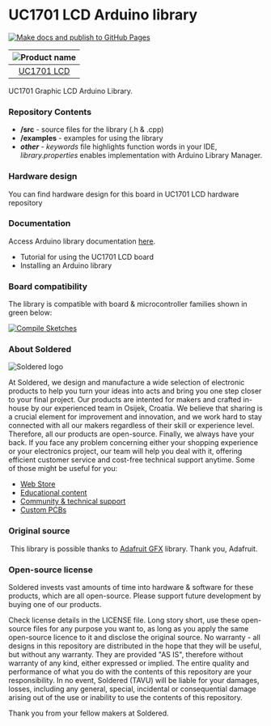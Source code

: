 # UC1701 LCD Arduino library

[![Make docs and publish to GitHub Pages](https://github.com/SolderedElectronics/Soldered-UC1701-LCD-Arduino-Library/actions/workflows/make_docs.yml/badge.svg?branch=dev)](https://github.com/SolderedElectronics/Soldered-UC1701-LCD-Arduino-Library/actions/workflows/make_docs.yml)

| ![Product name](https://upload.wikimedia.org/wikipedia/commons/8/8f/Example_image.svg) |
| :------------------------------------------------------------------------------------: |
|                        [UC1701 LCD](https://www.solde.red/SKU)                         |

UC1701 Graphic LCD Arduino Library.

### Repository Contents

- **/src** - source files for the library (.h & .cpp)
- **/examples** - examples for using the library
- **_other_** - _keywords_ file highlights function words in your IDE, _library.properties_ enables implementation with Arduino Library Manager.

### Hardware design

You can find hardware design for this board in UC1701 LCD hardware repository

### Documentation

Access Arduino library documentation [here](https://e-radionicacom.github.io/Soldered-UC1701-LCD-Arduino-Library/).

- Tutorial for using the UC1701 LCD board
- Installing an Arduino library

### Board compatibility

The library is compatible with board & microcontroller families shown in green below:

[![Compile Sketches](http://github-actions.40ants.com/e-radionicacom/Soldered-UC1701-LCD-Arduino-Library/matrix.svg?branch=dev&only=Compile%20Sketches)](https://github.com/SolderedElectronics/Soldered-UC1701-LCD-Arduino-Library/actions/workflows/compile_test.yml)

### About Soldered

![Soldered logo](https://raw.githubusercontent.com/e-radionicacom/Soldered-UC1701-LCD-Arduino-Library/dev/extras/Logo%20horizontal-2.svg)

At Soldered, we design and manufacture a wide selection of electronic products to help you turn your ideas into acts and bring you one step closer to your final project. Our products are intented for makers and crafted in-house by our experienced team in Osijek, Croatia. We believe that sharing is a crucial element for improvement and innovation, and we work hard to stay connected with all our makers regardless of their skill or experience level. Therefore, all our products are open-source. Finally, we always have your back. If you face any problem concerning either your shopping experience or your electronics project, our team will help you deal with it, offering efficient customer service and cost-free technical support anytime. Some of those might be useful for you:

- [Web Store](https://www.soldered.com)
- [Educational content](https://learn.soldered.com)
- [Community & technical support](https://community.soldered.com)
- [Custom PCBs](https://pcb.soldered.com)

### Original source

​
This library is possible thanks to [Adafruit GFX](https://github.com/adafruit/Adafruit-GFX-Library) library. Thank you, Adafruit.

### Open-source license

Soldered invests vast amounts of time into hardware & software for these products, which are all open-source. Please support future development by buying one of our products.

Check license details in the LICENSE file. Long story short, use these open-source files for any purpose you want to, as long as you apply the same open-source licence to it and disclose the original source. No warranty - all designs in this repository are distributed in the hope that they will be useful, but without any warranty. They are provided "AS IS", therefore without warranty of any kind, either expressed or implied. The entire quality and performance of what you do with the contents of this repository are your responsibility. In no event, Soldered (TAVU) will be liable for your damages, losses, including any general, special, incidental or consequential damage arising out of the use or inability to use the contents of this repository.

Thank you from your fellow makers at Soldered.
